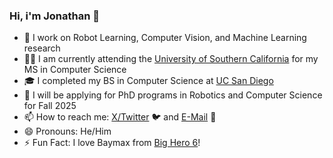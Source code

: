 ### Hi, i'm Jonathan 👋

- 🤖 I work on Robot Learning, Computer Vision, and Machine Learning research
- ✌🏻 I am currently attending the [University of Southern California](https://www.usc.edu/) for my MS in Computer Science
- 🎓 I completed my BS in Computer Science at [UC San Diego](https://ucsd.edu/)
- 🏫 I will be applying for PhD programs in Robotics and Computer Science for Fall 2025
- 📫 How to reach me: [X/Twitter](https://twitter.com/jonzamora_ai) 🐦 and [E-Mail](mailto:jonathan.zamora@usc.edu) 📧
- 😄 Pronouns: He/Him
- ⚡ Fun Fact: I love Baymax from [Big Hero 6](https://www.imdb.com/title/tt2245084/)!
